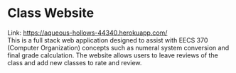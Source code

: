 # Class Website
Link: https://aqueous-hollows-44340.herokuapp.com/
<br>
This is a full stack web application designed to assist with EECS 370 (Computer Organization) concepts such as numeral system conversion and final grade calculation. The website allows users to leave reviews of the class and add new classes to rate and review.

